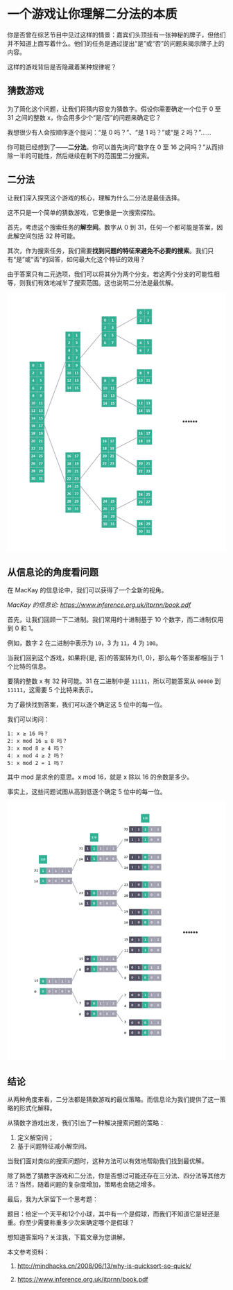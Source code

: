 # 一个游戏让你理解二分法的本质

你是否曾在综艺节目中见过这样的情景：嘉宾们头顶挂有一张神秘的牌子，但他们并不知道上面写着什么。他们的任务是通过提出“是”或“否”的问题来揭示牌子上的内容。

这样的游戏背后是否隐藏着某种规律呢？

## 猜数游戏

为了简化这个问题，让我们将猜内容变为猜数字。假设你需要确定一个位于 0 至 31 之间的整数 x，你会用多少个“是/否”的问题来确定它？

我想很少有人会按顺序逐个提问：“是 0 吗？”、“是 1 吗？”或“是 2 吗？”……

你可能已经想到了——**二分法**。你可以首先询问“数字在 0 至 16 之间吗？”从而排除一半的可能性，然后继续在剩下的范围里二分搜索。

## 二分法

让我们深入探究这个游戏的核心，理解为什么二分法是最佳选择。

这不只是一个简单的猜数游戏，它更像是一次搜索探险。

首先，考虑这个搜索任务的**解空间**。数字从 0 到 31，任何一个都可能是答案，因此解空间包括 32 种可能。

其次，作为搜索任务，我们需要**找到问题的特征来避免不必要的搜索**。我们只有“是”或“否”的回答，如何最大化这个特征的效用？

由于答案只有二元选项，我们可以将其分为两个分支。若这两个分支的可能性相等，则我们有效地减半了搜索范围。这也说明二分法是最优解。

![binary guess](/doc/illustrations/guessgame/guess02.PNG)

## 从信息论的角度看问题

在 MacKay 的信息论中，我们可以获得了一个全新的视角。

*MacKay 的信息论:
https://www.inference.org.uk/itprnn/book.pdf*


首先，让我们回顾一下二进制。我们常用的十进制基于 10 个数字，而二进制仅用到 0 和 1。

例如，数字 2 在二进制中表示为 `10`，3 为 `11`，4 为 `100`。

当我们回到这个游戏，如果将{是, 否}的答案转为{1, 0}，那么每个答案都相当于 1 个比特的信息。

要猜的整数 x 有 32 种可能。31 在二进制中是 `11111`，所以可能答案从 `00000` 到 `11111`，这需要 5 个比特来表示。

为了最快找到答案，我们可以逐个确定这 5 位中的每一位。

我们可以询问：

    1: x ≥ 16 吗？
    2: x mod 16 ≥ 8 吗？
    3: x mod 8 ≥ 4 吗？
    4: x mod 4 ≥ 2 吗？
    5: x mod 2 = 1 吗？

其中 mod 是求余的意思。x mod 16，就是 x 除以 16 的余数是多少。

事实上，这些问题试图从高到低逐个确定 5 位中的每一位。

![Information Theory guess](/doc/illustrations/guessgame/guess01.PNG)

## 结论

从两种角度来看，二分法都是猜数游戏的最优策略。而信息论为我们提供了这一策略的形式化解释。

从猜数字游戏出发，我们引出了一种解决搜索问题的策略：
1. 定义解空间；
2. 基于问题特征减小解空间。

当我们面对类似的搜索问题时，这种方法可以有效地帮助我们找到最优解。

除了熟悉了猜数字游戏和二分法，你是否想过可能还存在三分法、四分法等其他方法？当然，随着问题的复杂度增加，策略也会随之增多。

最后，我为大家留下一个思考题：

题目：给定一个天平和12个小球，其中有一个是假球，而我们不知道它是轻还是重。你至少需要称重多少次来确定哪个是假球？

想知道答案吗？关注我，下篇文章为您讲解。

本文参考资料：
1. http://mindhacks.cn/2008/06/13/why-is-quicksort-so-quick/

2. https://www.inference.org.uk/itprnn/book.pdf

